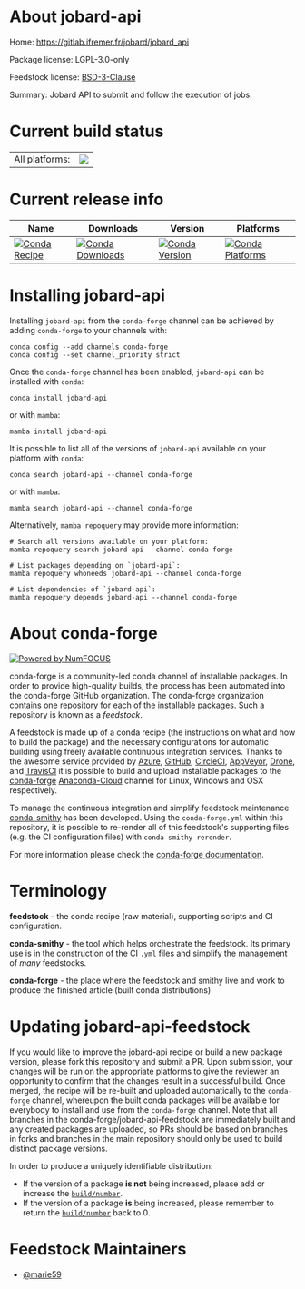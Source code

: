 About jobard-api
================

Home: https://gitlab.ifremer.fr/jobard/jobard_api

Package license: LGPL-3.0-only

Feedstock license: [BSD-3-Clause](https://github.com/conda-forge/jobard-api-feedstock/blob/main/LICENSE.txt)

Summary: Jobard API to submit and follow the execution of jobs.

Current build status
====================


<table><tr><td>All platforms:</td>
    <td>
      <a href="https://dev.azure.com/conda-forge/feedstock-builds/_build/latest?definitionId=18468&branchName=main">
        <img src="https://dev.azure.com/conda-forge/feedstock-builds/_apis/build/status/jobard-api-feedstock?branchName=main">
      </a>
    </td>
  </tr>
</table>

Current release info
====================

| Name | Downloads | Version | Platforms |
| --- | --- | --- | --- |
| [![Conda Recipe](https://img.shields.io/badge/recipe-jobard--api-green.svg)](https://anaconda.org/conda-forge/jobard-api) | [![Conda Downloads](https://img.shields.io/conda/dn/conda-forge/jobard-api.svg)](https://anaconda.org/conda-forge/jobard-api) | [![Conda Version](https://img.shields.io/conda/vn/conda-forge/jobard-api.svg)](https://anaconda.org/conda-forge/jobard-api) | [![Conda Platforms](https://img.shields.io/conda/pn/conda-forge/jobard-api.svg)](https://anaconda.org/conda-forge/jobard-api) |

Installing jobard-api
=====================

Installing `jobard-api` from the `conda-forge` channel can be achieved by adding `conda-forge` to your channels with:

```
conda config --add channels conda-forge
conda config --set channel_priority strict
```

Once the `conda-forge` channel has been enabled, `jobard-api` can be installed with `conda`:

```
conda install jobard-api
```

or with `mamba`:

```
mamba install jobard-api
```

It is possible to list all of the versions of `jobard-api` available on your platform with `conda`:

```
conda search jobard-api --channel conda-forge
```

or with `mamba`:

```
mamba search jobard-api --channel conda-forge
```

Alternatively, `mamba repoquery` may provide more information:

```
# Search all versions available on your platform:
mamba repoquery search jobard-api --channel conda-forge

# List packages depending on `jobard-api`:
mamba repoquery whoneeds jobard-api --channel conda-forge

# List dependencies of `jobard-api`:
mamba repoquery depends jobard-api --channel conda-forge
```


About conda-forge
=================

[![Powered by
NumFOCUS](https://img.shields.io/badge/powered%20by-NumFOCUS-orange.svg?style=flat&colorA=E1523D&colorB=007D8A)](https://numfocus.org)

conda-forge is a community-led conda channel of installable packages.
In order to provide high-quality builds, the process has been automated into the
conda-forge GitHub organization. The conda-forge organization contains one repository
for each of the installable packages. Such a repository is known as a *feedstock*.

A feedstock is made up of a conda recipe (the instructions on what and how to build
the package) and the necessary configurations for automatic building using freely
available continuous integration services. Thanks to the awesome service provided by
[Azure](https://azure.microsoft.com/en-us/services/devops/), [GitHub](https://github.com/),
[CircleCI](https://circleci.com/), [AppVeyor](https://www.appveyor.com/),
[Drone](https://cloud.drone.io/welcome), and [TravisCI](https://travis-ci.com/)
it is possible to build and upload installable packages to the
[conda-forge](https://anaconda.org/conda-forge) [Anaconda-Cloud](https://anaconda.org/)
channel for Linux, Windows and OSX respectively.

To manage the continuous integration and simplify feedstock maintenance
[conda-smithy](https://github.com/conda-forge/conda-smithy) has been developed.
Using the ``conda-forge.yml`` within this repository, it is possible to re-render all of
this feedstock's supporting files (e.g. the CI configuration files) with ``conda smithy rerender``.

For more information please check the [conda-forge documentation](https://conda-forge.org/docs/).

Terminology
===========

**feedstock** - the conda recipe (raw material), supporting scripts and CI configuration.

**conda-smithy** - the tool which helps orchestrate the feedstock.
                   Its primary use is in the construction of the CI ``.yml`` files
                   and simplify the management of *many* feedstocks.

**conda-forge** - the place where the feedstock and smithy live and work to
                  produce the finished article (built conda distributions)


Updating jobard-api-feedstock
=============================

If you would like to improve the jobard-api recipe or build a new
package version, please fork this repository and submit a PR. Upon submission,
your changes will be run on the appropriate platforms to give the reviewer an
opportunity to confirm that the changes result in a successful build. Once
merged, the recipe will be re-built and uploaded automatically to the
`conda-forge` channel, whereupon the built conda packages will be available for
everybody to install and use from the `conda-forge` channel.
Note that all branches in the conda-forge/jobard-api-feedstock are
immediately built and any created packages are uploaded, so PRs should be based
on branches in forks and branches in the main repository should only be used to
build distinct package versions.

In order to produce a uniquely identifiable distribution:
 * If the version of a package **is not** being increased, please add or increase
   the [``build/number``](https://docs.conda.io/projects/conda-build/en/latest/resources/define-metadata.html#build-number-and-string).
 * If the version of a package **is** being increased, please remember to return
   the [``build/number``](https://docs.conda.io/projects/conda-build/en/latest/resources/define-metadata.html#build-number-and-string)
   back to 0.

Feedstock Maintainers
=====================

* [@marie59](https://github.com/marie59/)

